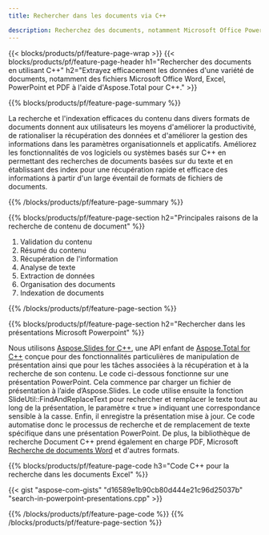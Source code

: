 ```yaml
---
title: Rechercher dans les documents via C++ 

description: Recherchez des documents, notamment Microsoft Office PowerPoint, Excel, Word, PDF et bien plus encore, via votre application basée sur C++.
---
```


{{< blocks/products/pf/feature-page-wrap >}}
{{< blocks/products/pf/feature-page-header h1="Rechercher des documents en utilisant C++" h2="Extrayez efficacement les données d'une variété de documents, notamment des fichiers Microsoft Office Word, Excel, PowerPoint et PDF à l'aide d'Aspose.Total pour C++." >}}

{{% blocks/products/pf/feature-page-summary %}}

La recherche et l'indexation efficaces du contenu dans divers formats de documents donnent aux utilisateurs les moyens d'améliorer la productivité, de rationaliser la récupération des données et d'améliorer la gestion des informations dans les paramètres organisationnels et applicatifs. Améliorez les fonctionnalités de vos logiciels ou systèmes basés sur C++ en permettant des recherches de documents basées sur du texte et en établissant des index pour une récupération rapide et efficace des informations à partir d'un large éventail de formats de fichiers de documents.

{{% /blocks/products/pf/feature-page-summary  %}}

{{% blocks/products/pf/feature-page-section  h2="Principales raisons de la recherche de contenu de document" %}}

1. Validation du contenu 
1. Résumé du contenu 
1. Récupération de l'information
1. Analyse de texte
1. Extraction de données 
1. Organisation des documents
1. Indexation de documents 



{{% /blocks/products/pf/feature-page-section %}}

{{% blocks/products/pf/feature-page-section  h2="Rechercher dans les présentations Microsoft Powerpoint" %}}

Nous utilisons [Aspose.Slides for C++](https://products.aspose.com/slides/cpp/), une API enfant de [Aspose.Total for C++](https://products.aspose.com/total/cpp/) conçue pour des fonctionnalités particulières de manipulation de présentation ainsi que pour les tâches associées à la récupération et à la recherche de son contenu. Le code ci-dessous fonctionne sur une présentation PowerPoint. Cela commence par charger un fichier de présentation à l’aide d’Aspose.Slides. Le code utilise ensuite la fonction SlideUtil::FindAndReplaceText pour rechercher et remplacer le texte tout au long de la présentation, le paramètre « true » indiquant une correspondance sensible à la casse. Enfin, il enregistre la présentation mise à jour. Ce code automatise donc le processus de recherche et de remplacement de texte spécifique dans une présentation PowerPoint. De plus, la bibliothèque de recherche Document C++ prend également en charge PDF, Microsoft [Recherche de documents Word](https://products.aspose.com/total/cpp/search/word/) et d'autres formats.

{{% blocks/products/pf/feature-page-code h3="Code C++ pour la recherche dans les documents Excel" %}}

{{< gist "aspose-com-gists" "d16589e1b90cb80d444e21c96d25037b" "search-in-powerpoint-presentations.cpp" >}}

{{% /blocks/products/pf/feature-page-code  %}}
{{% /blocks/products/pf/feature-page-section %}}